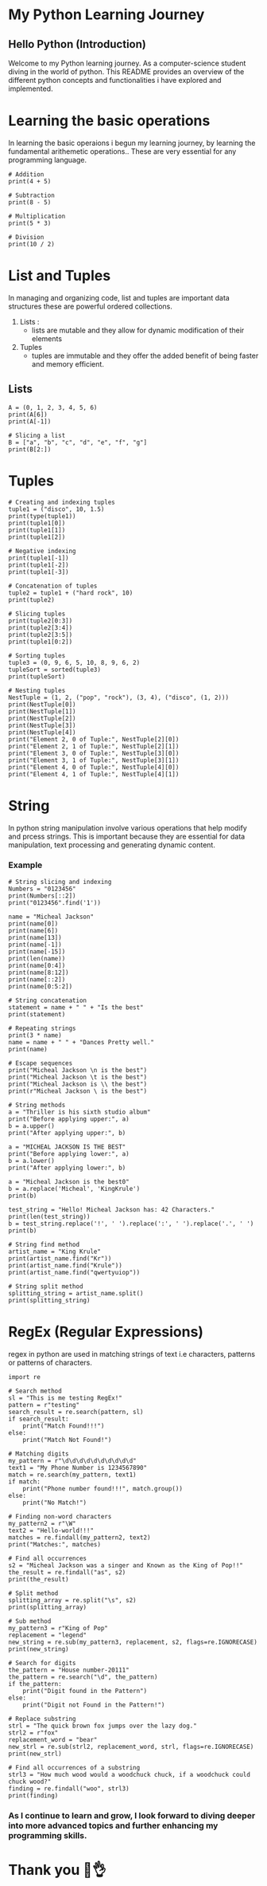 # My Python Learning Journey
## Hello Python (Introduction)
Welcome to my Python learning journey. As a computer-science student diving in the world of python.
This README provides an overview of the different python concepts and functionalities i have explored and implemented.

# Learning the basic operations
In learning the basic operaions i begun my learning journey, by learning the fundamental arithemetic operations.. These are very essential for any programming language.
```
# Addition
print(4 + 5)

# Subtraction
print(8 - 5)

# Multiplication
print(5 * 3)

# Division
print(10 / 2)
```
# List and Tuples
In managing and organizing code, list and tuples are important data structures these are powerful ordered collections.

1. Lists :
    - lists are mutable and they allow for dynamic modification of their elements
2. Tuples
    - tuples are immutable and they offer the added benefit of being faster and memory efficient.

## Lists
```# Accessing the last element in a tuple
A = (0, 1, 2, 3, 4, 5, 6)
print(A[6])
print(A[-1])

# Slicing a list
B = ["a", "b", "c", "d", "e", "f", "g"]
print(B[2:])
```
# Tuples
```
# Creating and indexing tuples
tuple1 = ("disco", 10, 1.5)
print(type(tuple1))
print(tuple1[0])
print(tuple1[1])
print(tuple1[2])

# Negative indexing
print(tuple1[-1])
print(tuple1[-2])
print(tuple1[-3])

# Concatenation of tuples
tuple2 = tuple1 + ("hard rock", 10)
print(tuple2)

# Slicing tuples
print(tuple2[0:3])
print(tuple2[3:4])
print(tuple2[3:5])
print(tuple1[0:2])

# Sorting tuples
tuple3 = (0, 9, 6, 5, 10, 8, 9, 6, 2)
tupleSort = sorted(tuple3)
print(tupleSort)

# Nesting tuples
NestTuple = (1, 2, ("pop", "rock"), (3, 4), ("disco", (1, 2)))
print(NestTuple[0])
print(NestTuple[1])
print(NestTuple[2])
print(NestTuple[3])
print(NestTuple[4])
print("Element 2, 0 of Tuple:", NestTuple[2][0])
print("Element 2, 1 of Tuple:", NestTuple[2][1])
print("Element 3, 0 of Tuple:", NestTuple[3][0])
print("Element 3, 1 of Tuple:", NestTuple[3][1])
print("Element 4, 0 of Tuple:", NestTuple[4][0])
print("Element 4, 1 of Tuple:", NestTuple[4][1])
```
# String
In python string manipulation involve various operations that help modify and prcess strings. This is important because they are essential for data manipulation, text processing and generating dynamic content.

### Example
```
# String slicing and indexing
Numbers = "0123456"
print(Numbers[::2])
print("0123456".find('1'))

name = "Micheal Jackson"
print(name[0])
print(name[6])
print(name[13])
print(name[-1])
print(name[-15])
print(len(name))
print(name[0:4])
print(name[8:12])
print(name[::2])
print(name[0:5:2])

# String concatenation
statement = name + " " + "Is the best"
print(statement)

# Repeating strings
print(3 * name)
name = name + " " + "Dances Pretty well."
print(name)

# Escape sequences
print("Micheal Jackson \n is the best")
print("Micheal Jackson \t is the best")
print("Micheal Jackson is \\ the best")
print(r"Micheal Jackson \ is the best")

# String methods
a = "Thriller is his sixth studio album"
print("Before applying upper:", a)
b = a.upper()
print("After applying upper:", b)

a = "MICHEAL JACKSON IS THE BEST"
print("Before applying lower:", a)
b = a.lower()
print("After applying lower:", b)

a = "Micheal Jackson is the best0"
b = a.replace('Micheal', 'KingKrule')
print(b)

test_string = "Hello! Micheal Jackson has: 42 Characters."
print(len(test_string))
b = test_string.replace('!', ' ').replace(':', ' ').replace('.', ' ')
print(b)

# String find method
artist_name = "King Krule"
print(artist_name.find("Kr"))
print(artist_name.find("Krule"))
print(artist_name.find("qwertyuiop"))

# String split method
splitting_string = artist_name.split()
print(splitting_string)
```

# RegEx (Regular Expressions)
regex in python are used in matching strings of text i.e characters, patterns or patterns of characters.

```
import re

# Search method
sl = "This is me testing RegEx!"
pattern = r"testing"
search_result = re.search(pattern, sl)
if search_result:
    print("Match Found!!!")
else:
    print("Match Not Found!")

# Matching digits
my_pattern = r"\d\d\d\d\d\d\d\d\d\d"
text1 = "My Phone Number is 1234567890"
match = re.search(my_pattern, text1)
if match:
    print("Phone number found!!!", match.group())
else:
    print("No Match!")

# Finding non-word characters
my_pattern2 = r"\W"
text2 = "Hello-world!!!"
matches = re.findall(my_pattern2, text2)
print("Matches:", matches)

# Find all occurrences
s2 = "Micheal Jackson was a singer and Known as the King of Pop!!"
the_result = re.findall("as", s2)
print(the_result)

# Split method
splitting_array = re.split("\s", s2)
print(splitting_array)

# Sub method
my_pattern3 = r"King of Pop"
replacement = "legend"
new_string = re.sub(my_pattern3, replacement, s2, flags=re.IGNORECASE)
print(new_string)

# Search for digits
the_pattern = "House number-20111"
the_pattern = re.search("\d", the_pattern)
if the_pattern:
    print("Digit found in the Pattern")
else:
    print("Digit not Found in the Pattern!")

# Replace substring
strl = "The quick brown fox jumps over the lazy dog."
strl2 = r"fox"
replacement_word = "bear"
new_strl = re.sub(strl2, replacement_word, strl, flags=re.IGNORECASE)
print(new_strl)

# Find all occurrences of a substring
strl3 = "How much wood would a woodchuck chuck, if a woodchuck could chuck wood?"
finding = re.findall("woo", strl3)
print(finding)
```

###  As I continue to learn and grow, I look forward to diving deeper into more advanced topics and further enhancing my programming skills.

# Thank you 🙌👌


